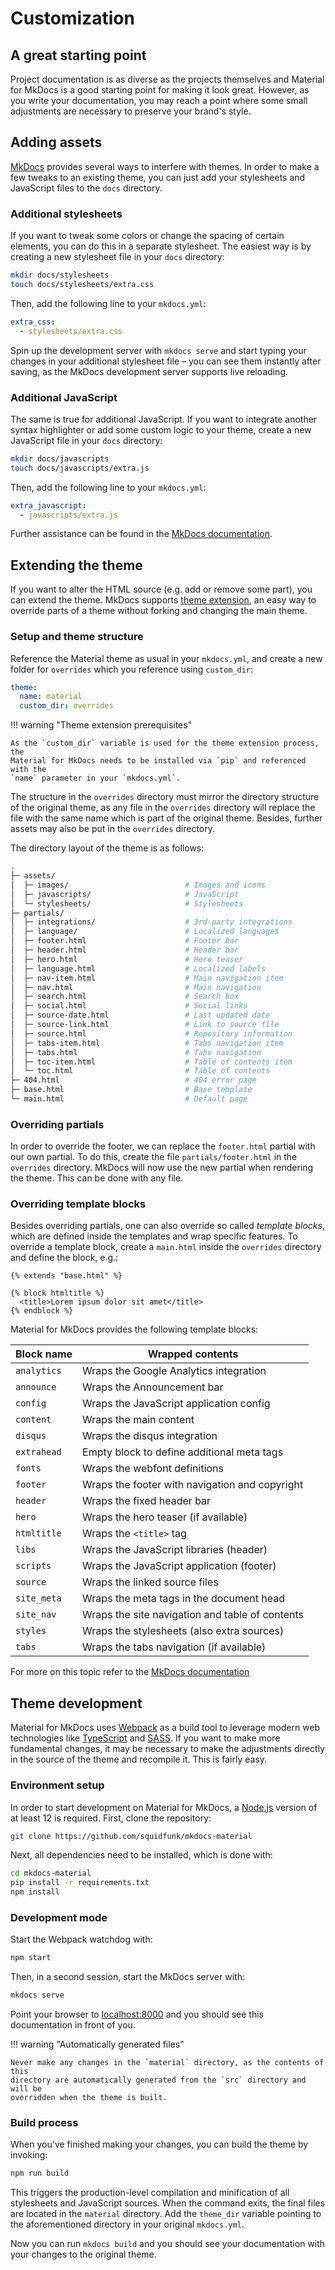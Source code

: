 # Customization

## A great starting point

Project documentation is as diverse as the projects themselves and Material for
MkDocs is a good starting point for making it look great. However, as you write
your documentation, you may reach a point where some small adjustments are
necessary to preserve your brand's style.

## Adding assets

[MkDocs][1] provides several ways to interfere with themes. In order to make a
few tweaks to an existing theme, you can just add your stylesheets and
JavaScript files to the `docs` directory.

  [1]: https://www.mkdocs.org

### Additional stylesheets

If you want to tweak some colors or change the spacing of certain elements,
you can do this in a separate stylesheet. The easiest way is by creating a
new stylesheet file in your `docs` directory:

``` sh
mkdir docs/stylesheets
touch docs/stylesheets/extra.css
```

Then, add the following line to your `mkdocs.yml`:

``` yaml
extra_css:
  - stylesheets/extra.css
```

Spin up the development server with `mkdocs serve` and start typing your
changes in your additional stylesheet file – you can see them instantly after
saving, as the MkDocs development server supports live reloading.

### Additional JavaScript

The same is true for additional JavaScript. If you want to integrate another
syntax highlighter or add some custom logic to your theme, create a new
JavaScript file in your `docs` directory:

``` sh
mkdir docs/javascripts
touch docs/javascripts/extra.js
```

Then, add the following line to your `mkdocs.yml`:

``` yaml
extra_javascript:
  - javascripts/extra.js
```

Further assistance can be found in the [MkDocs documentation][2].

  [2]: https://www.mkdocs.org/user-guide/styling-your-docs/#customizing-a-theme

## Extending the theme

If you want to alter the HTML source (e.g. add or remove some part), you can
extend the theme. MkDocs supports [theme extension][3], an easy way to override
parts of a theme without forking and changing the main theme.

  [3]: https://www.mkdocs.org/user-guide/styling-your-docs/#using-the-theme-custom_dir

### Setup and theme structure

Reference the Material theme as usual in your `mkdocs.yml`, and create a
new folder for `overrides` which you reference using `custom_dir`:

``` yaml
theme:
  name: material
  custom_dir: overrides
```

!!! warning "Theme extension prerequisites"

    As the `custom_dir` variable is used for the theme extension process, the
    Material for MkDocs needs to be installed via `pip` and referenced with the
    `name` parameter in your `mkdocs.yml`.

The structure in the `overrides` directory must mirror the directory structure
of the original theme, as any file in the `overrides` directory will replace the
file with the same name which is part of the original theme. Besides, further
assets may also be put in the `overrides` directory.

The directory layout of the theme is as follows:

``` sh
.
├─ assets/
│  ├─ images/                          # Images and icons
│  ├─ javascripts/                     # JavaScript
│  └─ stylesheets/                     # Stylesheets
├─ partials/
│  ├─ integrations/                    # 3rd-party integrations
│  ├─ language/                        # Localized languages
│  ├─ footer.html                      # Footer bar
│  ├─ header.html                      # Header bar
│  ├─ hero.html                        # Hero teaser
│  ├─ language.html                    # Localized labels
│  ├─ nav-item.html                    # Main navigation item
│  ├─ nav.html                         # Main navigation
│  ├─ search.html                      # Search box
│  ├─ social.html                      # Social links
│  ├─ source-date.html                 # Last updated date
│  ├─ source-link.html                 # Link to source file
│  ├─ source.html                      # Repository information
│  ├─ tabs-item.html                   # Tabs navigation item
│  ├─ tabs.html                        # Tabs navigation
│  ├─ toc-item.html                    # Table of contents item
│  └─ toc.html                         # Table of contents
├─ 404.html                            # 404 error page
├─ base.html                           # Base template
└─ main.html                           # Default page
```

### Overriding partials

In order to override the footer, we can replace the `footer.html` partial with
our own partial. To do this, create the file `partials/footer.html` in the
`overrides` directory. MkDocs will now use the new partial when rendering the
theme. This can be done with any file.

### Overriding template blocks

Besides overriding partials, one can also override so called *template blocks*,
which are defined inside the templates and wrap specific features. To override a
template block, create a `main.html` inside the `overrides` directory and define
the block, e.g.:

``` jinja
{% extends "base.html" %}

{% block htmltitle %}
  <title>Lorem ipsum dolor sit amet</title>
{% endblock %}
```

Material for MkDocs provides the following template blocks:

| Block name   | Wrapped contents                                |
| ------------ | ----------------------------------------------- |
| `analytics`  | Wraps the Google Analytics integration          |
| `announce`   | Wraps the Announcement bar                      |
| `config`     | Wraps the JavaScript application config         |
| `content`    | Wraps the main content                          |
| `disqus`     | Wraps the disqus integration                    |
| `extrahead`  | Empty block to define additional meta tags      |
| `fonts`      | Wraps the webfont definitions                   |
| `footer`     | Wraps the footer with navigation and copyright  |
| `header`     | Wraps the fixed header bar                      |
| `hero`       | Wraps the hero teaser (if available)            |
| `htmltitle`  | Wraps the `<title>` tag                         |
| `libs`       | Wraps the JavaScript libraries (header)         |
| `scripts`    | Wraps the JavaScript application (footer)       |
| `source`     | Wraps the linked source files                   |
| `site_meta`  | Wraps the meta tags in the document head        |
| `site_nav`   | Wraps the site navigation and table of contents |
| `styles`     | Wraps the stylesheets (also extra sources)      |
| `tabs`       | Wraps the tabs navigation (if available)        |

For more on this topic refer to the [MkDocs documentation][4]

  [4]: https://www.mkdocs.org/user-guide/styling-your-docs/#overriding-template-blocks

## Theme development

Material for MkDocs uses [Webpack][5] as a build tool to leverage modern web
technologies like [TypeScript][6] and [SASS][7]. If you want to make more
fundamental changes, it may be necessary to make the adjustments directly in
the source of the theme and recompile it. This is fairly easy.

  [5]: https://webpack.js.org/
  [6]: https://www.typescriptlang.org/
  [7]: https://sass-lang.com

### Environment setup

In order to start development on Material for MkDocs, a [Node.js][8] version of
at least 12 is required. First, clone the repository:

``` sh
git clone https://github.com/squidfunk/mkdocs-material
```

Next, all dependencies need to be installed, which is done with:

``` sh
cd mkdocs-material
pip install -r requirements.txt
npm install
```

  [8]: https://nodejs.org

### Development mode

Start the Webpack watchdog with:

``` sh
npm start
```

Then, in a second session, start the MkDocs server with:

```sh
mkdocs serve
```

Point your browser to [localhost:8000][9] and you should see this documentation in front of you.

!!! warning "Automatically generated files"

    Never make any changes in the `material` directory, as the contents of this
    directory are automatically generated from the `src` directory and will be
    overridden when the theme is built.

  [9]: http://localhost:8000

### Build process

When you've finished making your changes, you can build the theme by invoking:

``` sh
npm run build
```

This triggers the production-level compilation and minification of all
stylesheets and JavaScript sources. When the command exits, the final files are
located in the `material` directory. Add the `theme_dir` variable pointing to
the aforementioned directory in your original `mkdocs.yml`.

Now you can run `mkdocs build` and you should see your documentation with your
changes to the original theme.
